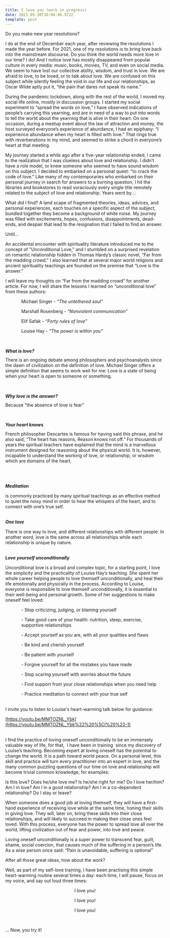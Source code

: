 ```yaml
---
title: I love you (work in progress)
date: 2021-05-30T16:04:46.972Z
template: post
---
```

Do you make new year resolutions? 

I do at the end of December each year, after reviewing the resolutions I made the year before. For 2021, one of my resolutions is to bring love back into the mainstream discourse. Do you think the world needs more love in our time? I do! And I notice love has mostly disappeared from popular culture in every media: music, books, movies, TV, and even on social media. We seem to have lost our collective ability, wisdom, and trust in love. We are afraid to love, to be loved, or to talk about love. We are confused on this subject while silently feeling the void in our life and our relationships, as Oscar Wilde aptly put it, “the pain that dares not speak its name.”

During the pandemic lockdown, along with the rest of the world, I moved my social life online, mostly in discussion groups. I started my social experiment to “spread the words on love,” I have observed indications of people’s carrying this yearning, and are in need of a way to put into words to tell the world about the yearning that is alive in their heart. On one occasion, during a meetup event about the law of attraction and money, the host surveyed everyone’s experience of abundance, I had an epiphany: “I experience abundance when my heart is filled with love.” That rings true with reverberations in my mind, and seemed to strike a chord in everyone’s heart at that meeting. 

My journey started a while ago after a five-year relationship ended, I came to the realization that I was clueless about love and relationship. I didn’t have a role model, or knew someone who seemed to have sound wisdom on this subject. I decided to embarked on a personal quest: "to crack the code of love." Like many of my contemporaries who embarked on their personal journey in search for answers to a burning question, I hit the libraries and bookstores to read voraciously every single title remotely related to the subject of love and relationship. Years went by....

What did I find? A land scape of fragmented theories, ideas, advices, and personal experiences, each touches on a specific aspect of the subject, bundled together they become a background of white noise. My journey was filled with excitements, hopes, confusions, disappointments, dead-ends, and despair that lead to the resignation that I failed to find an answer. 

Until...

An accidental encounter with spirituality literature introduced me to the concept of "Unconditional Love," and I stumbled on a surprised revelation on romantic relationship hidden in Thomas Hardy’s classic novel, “Far from the madding crowd.” I also learned that at several major world religions and ancient spirituality teachings are founded on the premise that “Love is the answer.”

I will leave my thoughts on “Far from the madding crowd” for another article. For now, I will share the lessons I learned on “unconditional love” from these authors: 

<p style="margin-left: 10%;">  Michael Singer - <i> “The untethered soul”</i> </p>

<p style="margin-left: 10%;"> Marshall Rosenberg - <i>“Nonviolent communication”</i>  </p>

<p style="margin-left: 10%;">Elif Safak - <i>“Forty rules of love”</i> </p>

<p style="margin-left: 10%;margin-bottom:9%">Louise Hay - <i>“The power is within you” </i> </p>

<p style="margin-bottom:-0.5%"> <b><i>What is love?</i></b></p>

<p style="margin-bottom:9%">There is an ongoing debate among philosophers and psychoanalysts since the dawn of civilization on the definition of love. Michael Singer offers a simple definition that seems to work well for me: Love is a state of being when your heart is open to someone or something.  </p>

<p style="margin-bottom:-0.5%"><b><i>Why love is the answer? </i></b></p>

<p style="margin-bottom:9%">Because "the absence of love is fear" </p>

<p style="margin-bottom:-0.5%"><b><i>Your heart knows</i></b></p>

 

<p style="margin-bottom:9%">French philosopher Descartes is famous for having said this phrase,  and he also said, “The heart has reasons, Reason knows not off.” For thousands of years the spiritual teachers have explained that the mind is a marvellous instrument designed for reasoning about the physical world. It is, however, incapable to understand the working of love, or relationship, or wisdom which are domains of the heart.</p>

<br>***Meditation*** 

is commonly practiced by many spiritual teachings as an effective method to quiet the noisy mind in order to hear the whispers of the heart, and to connect with one’s true self.

<br>***One love***

There is one way to love, and different relationships with different people. In another word, love is the same across all relationships while each relationship is unique by nature.

<br>***Love yourself unconditionally***

Unconditional love is a broad and complex topic, for a starting point,  I love the simplicity and the practicality of Louise Hay’s teaching. She spent her whole career helping people to love themself unconditionally, and heal their life  emotionally and physically in the process. According to Louise, everyone is responsible to love themself unconditionally, it is essential to their well-being and personal growth. Some of her suggestions to make oneself feel loved: 

<p style="margin-left: 10%;">- Stop criticizing, judging, or blaming yourself

</p>

<p style="margin-left: 10%;">- Take good care of your health: nutrition, sleep, exercise, supportive relationships </p>

<p style="margin-left: 10%;">- Accept yourself as you are, with all your qualities and flaws</p>

<p style="margin-left: 10%;">- Be kind and cherish yourself</p>

<p style="margin-left: 10%;">- Be patient with yourself</p>

<p style="margin-left: 10%;">- Forgive yourself for all the mistakes you have made</p>

<p style="margin-left: 10%;"><p style="margin-left: 10%;">- Stop scaring yourself with worries about the future</p>

<p style="margin-left: 10%;">- Find support from your close relationships when you need help</p>

<p style="margin-left: 10%;">- Practice meditation to connect with your true self</p>

<br>I invite you to listen to Louise's heart-warming talk below for guidance: 

[https://youtu.be/MMTOZNL_Ybk](https://youtu.be/MMTOZNL_Ybk%22%20%5Cl%20%22-1)

<br>I find the practice of loving oneself unconditionally to be an immensely valuable way of life, for that,  I have been in training  since my discovery of Louise’s teaching. Becoming expert at loving oneself has the potential to change the world. It is a path toward world peace. On a personal level, this skill and practice will turn every practitioner into an expert in love, and the many common puzzling questions of our time on love and relationship will become trivial common knowledge, for examples:

Is this love?  Does he/she love me? Is he/she right for me?  Do I love her/him?  Am I in love?  Am I in a good relationship?  Am I in a co-dependent relationship? Do I stay or leave?

When someone does a good job at loving themself, they will have a first-hand experience of receiving love while at the same time, honing their skills in giving love. They will, later on, bring these skills into their close relationships, and will likely to succeed in making their close ones feel loved. With this process, everyone has the power to spread love all over the world, lifting civilization out of fear and power, into love and peace.

Loving oneself unconditionally is a super power to transcend fear, guilt, shame, social coercion, that causes much of the suffering in a person’s life. As a wise person once said: “Pain is unavoidable, suffering is optional”

After all those great ideas, how about the work? 

Well, as part of my self-love training, I have been practising this simple heart-warming routine several times a day: each time, I will pause, focus on my voice, and say out loud three times:

<p style="text-align:center;">I love you! </p>

<p style="text-align:center;">I love you! </p>

<p style="text-align:center;">I love you! </p>

<br>

... Now, you try it!